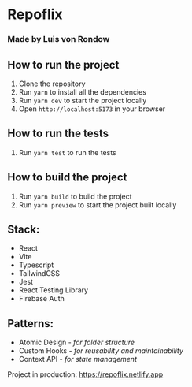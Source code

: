 # Repoflix

### Made by Luis von Rondow

## How to run the project

1. Clone the repository
2. Run `yarn` to install all the dependencies
3. Run `yarn dev` to start the project locally
4. Open `http://localhost:5173` in your browser

## How to run the tests

1. Run `yarn test` to run the tests

## How to build the project

1. Run `yarn build` to build the project
2. Run `yarn preview` to start the project built locally

## Stack:

- React
- Vite
- Typescript
- TailwindCSS
- Jest
- React Testing Library
- Firebase Auth

## Patterns:

- Atomic Design - _for folder structure_
- Custom Hooks - _for reusability and maintainability_
- Context API - _for state management_

Project in production: https://repoflix.netlify.app
